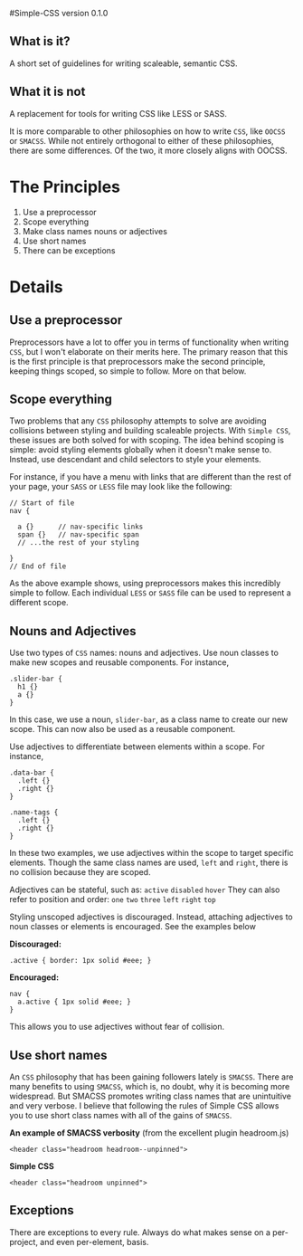 #Simple-CSS
version 0.1.0

## What is it?

A short set of guidelines for writing scaleable, semantic CSS.

## What it is not

A replacement for tools for writing CSS like LESS or SASS.

It is more comparable to other philosophies on how to write `CSS`, like `OOCSS` or `SMACSS`. While not entirely orthogonal to either of these philosophies, there are some differences. Of the two, it more closely aligns with OOCSS.

# The Principles

1. Use a preprocessor
2. Scope everything
3. Make class names nouns or adjectives
4. Use short names
5. There can be exceptions

# Details

## Use a preprocessor

Preprocessors have a lot to offer you in terms of functionality when writing `CSS`, but I won't elaborate on their merits here. The primary reason that this is the first principle is that preprocessors make the second principle, keeping things scoped, so simple to follow. More on that below.

## Scope everything

Two problems that any `CSS` philosophy attempts to solve are avoiding collisions between styling and building scaleable projects. With `Simple CSS`, these issues are both solved for with scoping. The idea behind scoping is simple: avoid styling elements globally when it doesn't make sense to. Instead, use descendant and child selectors to style your elements.

For instance, if you have a menu with links that are different than the rest of your page, your `SASS` or `LESS` file may look like the following:

```
// Start of file
nav {
  
  a {}      // nav-specific links
  span {}   // nav-specific span
  // ...the rest of your styling

}
// End of file
```

As the above example shows, using preprocessors makes this incredibly simple to follow. Each individual `LESS` or `SASS` file can be used to represent a different scope.

## Nouns and Adjectives

Use two types of `CSS` names: nouns and adjectives. Use noun classes to make new scopes and reusable components. For instance,

```
.slider-bar {
  h1 {}
  a {}
}
```

In this case, we use a noun, `slider-bar`, as a class name to create our new scope. This can now also be used as a reusable component.

Use adjectives to differentiate between elements within a scope. For instance,

```
.data-bar {
  .left {}
  .right {}
}
```

```
.name-tags {
  .left {}
  .right {}
}
```

In these two examples, we use adjectives within the scope to target specific elements. Though the same class names are used, `left` and `right`, there is no collision because they are scoped.

Adjectives can be stateful, such as: `active` `disabled` `hover`
They can also refer to position and order: `one` `two` `three` `left` `right` `top`

Styling unscoped adjectives is discouraged. Instead, attaching adjectives to noun classes or elements is encouraged. See the examples below

**Discouraged:**

```
.active { border: 1px solid #eee; }
```

**Encouraged:**

```
nav {
  a.active { 1px solid #eee; }
}
```

This allows you to use adjectives without fear of collision.

## Use short names

An `CSS` philosophy that has been gaining followers lately is `SMACSS`. There are many benefits to using `SMACSS`, which is, no doubt, why it is becoming more widespread. But SMACSS promotes writing class names that are unintuitive and very verbose. I believe that following the rules of Simple CSS allows you to use short class names with all of the gains of `SMACSS`.

**An example of SMACSS verbosity** (from the excellent plugin headroom.js)

```
<header class="headroom headroom--unpinned">
```

**Simple CSS**

```
<header class="headroom unpinned">
```

## Exceptions

There are exceptions to every rule. Always do what makes sense on a per-project, and even per-element, basis.



